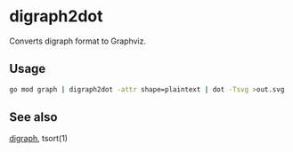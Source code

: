 # digraph2dot

Converts digraph format to Graphviz.

## Usage

```sh
go mod graph | digraph2dot -attr shape=plaintext | dot -Tsvg >out.svg
```

## See also

[digraph](https://pkg.go.dev/golang.org/x/tools@v0.1.10/cmd/digraph), tsort(1)

